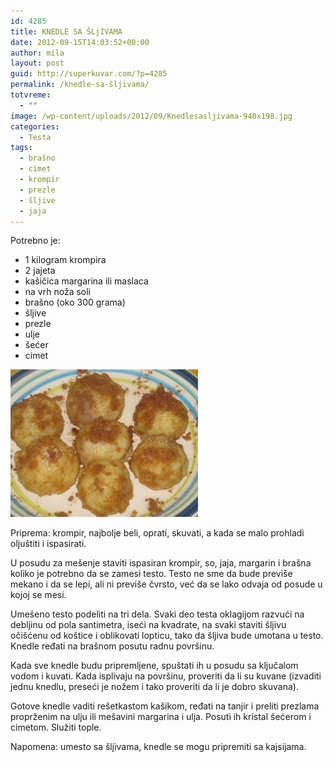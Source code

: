 ```yaml
---
id: 4285
title: KNEDLE SA ŠLjIVAMA
date: 2012-09-15T14:03:52+00:00
author: mila
layout: post
guid: http://superkuvar.com/?p=4285
permalink: /knedle-sa-šljivama/
totvreme:
  - ""
image: /wp-content/uploads/2012/09/Knedlesasljivama-940x198.jpg
categories:
  - Testa
tags:
  - brašno
  - cimet
  - krompir
  - prezle
  - šljive
  - jaja
---
```

Potrebno je:

  * 1 kilogram krompira
  * 2 jajeta
  * kašičica margarina ili maslaca
  * na vrh noža soli
  * brašno (oko 300 grama)
  * šljive
  * prezle
  * ulje
  * šećer
  * cimet

<img class="alignnone size-medium wp-image-4286" title="Knedlesasljivama" src="/wp-content/uploads/2012/09/Knedlesasljivama-e1347717107106-300x236.jpg" alt="" width="300" height="236" /> 

Priprema: krompir, najbolje beli, oprati, skuvati, a kada se malo prohladi oljuštiti i ispasirati.

U posudu za mešenje staviti ispasiran krompir, so, jaja, margarin i brašna koliko je potrebno da se zamesi testo. Testo ne sme da bude previše mekano i da se lepi, ali ni previše čvrsto, već da se lako odvaja od posude u kojoj se mesi.

Umešeno testo podeliti na tri dela. Svaki deo testa oklagijom razvući na debljinu od pola santimetra, iseći na kvadrate, na svaki staviti šljivu očišćenu od koštice i oblikovati lopticu, tako da šljiva bude umotana u testo. Knedle ređati na brašnom posutu radnu površinu.

Kada sve knedle budu pripremljene, spuštati ih u posudu sa ključalom vodom i kuvati. Kada isplivaju na površinu, proveriti da li su kuvane (izvaditi jednu knedlu, preseći je nožem i tako proveriti da li je dobro skuvana).

Gotove knedle vaditi rešetkastom kašikom, ređati na tanjir i preliti prezlama proprženim na ulju ili mešavini margarina i ulja. Posuti ih kristal šećerom i cimetom. Služiti tople.

Napomena: umesto sa šljivama, knedle se mogu pripremiti sa kajsijama.